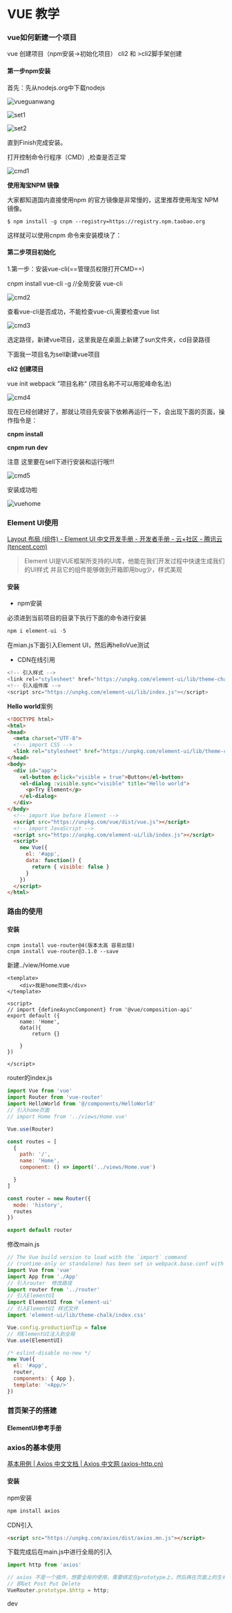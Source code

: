 # VUE 教学



### vue如何新建一个项目

vue 创建项目（npm安装→初始化项目）
cli2 和 >cli2脚手架创建

#### 第一步npm安装

首先：先从nodejs.org中下载nodejs

![vueguanwang](img/vueguanwang.jpg)

![set1](img/set1.jpg)

![set2](img/set2.jpg)

直到Finish完成安装。

打开控制命令行程序（CMD）,检查是否正常

![cmd1](img/cmd1.jpg)

**使用淘宝NPM 镜像**

大家都知道国内直接使用npm 的官方镜像是非常慢的，这里推荐使用淘宝 NPM 镜像。

`$ npm install -g cnpm --registry=https://registry.npm.taobao.org`

这样就可以使用cnpm 命令来安装模块了：

#### 第二步项目初始化

1.第一步：安装vue-cli(==管理员权限打开CMD==)

cnpm install vue-cli -g   //全局安装 vue-cli

![cmd2](img/cmd2.jpg)

查看vue-cli是否成功，不能检查vue-cli,需要检查vue list

![cmd3](img/cmd3.jpg)



选定路径，新建vue项目，这里我是在桌面上新建了sun文件夹，cd目录路径

下面我一项目名为sell新建vue项目

**cli2 创建项目** 

vue init webpack ”项目名称“ (项目名称不可以用驼峰命名法)

![cmd4](img/cmd4.jpg)

现在已经创建好了，那就让项目先安装下依赖再运行一下，会出现下面的页面，操作指令是：

**cnpm install**

**cnpm run dev**

注意 这里要在sell下进行安装和运行哦!!!

![cmd5](img/cmd5.jpg)



安装成功啦

![vuehome](img/vuehome.jpg)

### Element UI使用

[Layout 布局 (组件) - Element UI 中文开发手册 - 开发者手册 - 云+社区 - 腾讯云 (tencent.com)](https://cloud.tencent.com/developer/section/1489863)

> Element UI是VUE框架所支持的UI库，他能在我们开发过程中快速生成我们的UI样式
> 并且它的组件能够做到开箱即用bug少，样式美观

#### 安装

* npm安装

必须进到当前项目的目录下执行下面的命令进行安装

~~~javascript
npm i element-ui -S
~~~

在mian.js下面引入Element UI，然后再helloVue测试

* CDN在线引用

~~~javascript
<!-- 引入样式 -->
<link rel="stylesheet" href="https://unpkg.com/element-ui/lib/theme-chalk/index.css">
<!-- 引入组件库 -->
<script src="https://unpkg.com/element-ui/lib/index.js"></script>
~~~

**Hello world**案例

```html
<!DOCTYPE html>
<html>
<head>
  <meta charset="UTF-8">
  <!-- import CSS -->
  <link rel="stylesheet" href="https://unpkg.com/element-ui/lib/theme-chalk/index.css">
</head>
<body>
  <div id="app">
    <el-button @click="visible = true">Button</el-button>
    <el-dialog :visible.sync="visible" title="Hello world">
      <p>Try Element</p>
    </el-dialog>
  </div>
</body>
  <!-- import Vue before Element -->
  <script src="https://unpkg.com/vue/dist/vue.js"></script>
  <!-- import JavaScript -->
  <script src="https://unpkg.com/element-ui/lib/index.js"></script>
  <script>
    new Vue({
      el: '#app',
      data: function() {
        return { visible: false }
      }
    })
  </script>
</html>
```

### 路由的使用

#### 安装

~~~vue
cnpm install vue-router@4(版本太高 容易出错)
cnpm install vue-router@3.1.0 --save
~~~

新建../view/Home.vue

~~~vue
<template>
    <div>我是home页面</div>
</template>

<script>
// import {defineAsyncComponent} from '@vue/composition-api'
export default ({
    name: 'Home',
    data(){
        return {}

    }
})

</script>
~~~

router的index.js

~~~javascript
import Vue from 'vue'
import Router from 'vue-router'
import HelloWorld from '@/components/HelloWorld'
// 引入home页面
// import Home from '../views/Home.vue'

Vue.use(Router)

const routes = [
  {
    path: '/',
    name: 'Home',
    component: () => import('../views/Home.vue')

  }
]

const router = new Router({
  mode: 'history',
  routes
})

export default router

~~~

修改main.js

~~~javascript
// The Vue build version to load with the `import` command
// (runtime-only or standalone) has been set in webpack.base.conf with an alias.
import Vue from 'vue'
import App from './App'
// 引入router  修改路径
import router from '../router'
// 引入ElementUI
import ElementUI from 'element-ui'
// 引入ElementUI 样式文件
import 'element-ui/lib/theme-chalk/index.css'

Vue.config.productionTip = false
// 将ElementUI注入到全局
Vue.use(ElementUI)

/* eslint-disable no-new */
new Vue({
  el: '#app',
  router,
  components: { App },
  template: '<App/>'
})

~~~





### 首页架子的搭建

#### ElementUI参考手册





### axios的基本使用

[基本用例 | Axios 中文文档 | Axios 中文网 (axios-http.cn)](https://www.axios-http.cn/docs/example)

#### 安装

npm安装

~~~sh
npm install axios
~~~

CDN引入

~~~html
<script src="https://unpkg.com/axios/dist/axios.mn.js"></script>
~~~

下载完成后在main.js中进行全局的引入

~~~javascript
import http from 'axios'

// axios 不是一个插件，想要全局的使用，需要绑定在prototype上，然后再在页面上的生命周期中可以使用
// 即Get Post Put Delete
VueRouter.prototype.$http = http;
~~~





dev



